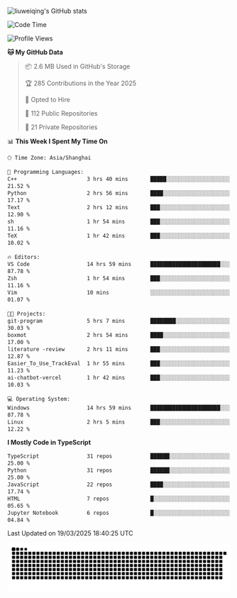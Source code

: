 ![liuweiqing's GitHub stats](https://github-readme-stats.vercel.app/api?username=14790897&show_icons=true&locale=cn&include_all_commits=true&count_private=true)

<!--START_SECTION:waka-->
![Code Time](http://img.shields.io/badge/Code%20Time-2%2C018%20hrs%2020%20mins-blue)

![Profile Views](http://img.shields.io/badge/Profile%20Views-21-blue)

**🐱 My GitHub Data** 

> 📦 2.6 MB Used in GitHub's Storage 
 > 
> 🏆 285 Contributions in the Year 2025
 > 
> 💼 Opted to Hire
 > 
> 📜 112 Public Repositories 
 > 
> 🔑 21 Private Repositories 
 > 
📊 **This Week I Spent My Time On** 

```text
🕑︎ Time Zone: Asia/Shanghai

💬 Programming Languages: 
C++                      3 hrs 40 mins       █████░░░░░░░░░░░░░░░░░░░░   21.52 % 
Python                   2 hrs 56 mins       ████░░░░░░░░░░░░░░░░░░░░░   17.17 % 
Text                     2 hrs 12 mins       ███░░░░░░░░░░░░░░░░░░░░░░   12.90 % 
sh                       1 hr 54 mins        ███░░░░░░░░░░░░░░░░░░░░░░   11.16 % 
TeX                      1 hr 42 mins        ███░░░░░░░░░░░░░░░░░░░░░░   10.02 % 

🔥 Editors: 
VS Code                  14 hrs 59 mins      ██████████████████████░░░   87.78 % 
Zsh                      1 hr 54 mins        ███░░░░░░░░░░░░░░░░░░░░░░   11.16 % 
Vim                      10 mins             ░░░░░░░░░░░░░░░░░░░░░░░░░   01.07 % 

🐱‍💻 Projects: 
git-program              5 hrs 7 mins        ████████░░░░░░░░░░░░░░░░░   30.03 % 
boxmot                   2 hrs 54 mins       ████░░░░░░░░░░░░░░░░░░░░░   17.00 % 
literature -review       2 hrs 11 mins       ███░░░░░░░░░░░░░░░░░░░░░░   12.87 % 
Easier_To_Use_TrackEval  1 hr 55 mins        ███░░░░░░░░░░░░░░░░░░░░░░   11.23 % 
ai-chatbot-vercel        1 hr 42 mins        ███░░░░░░░░░░░░░░░░░░░░░░   10.03 % 

💻 Operating System: 
Windows                  14 hrs 59 mins      ██████████████████████░░░   87.78 % 
Linux                    2 hrs 5 mins        ███░░░░░░░░░░░░░░░░░░░░░░   12.22 % 
```

**I Mostly Code in TypeScript** 

```text
TypeScript               31 repos            ██████░░░░░░░░░░░░░░░░░░░   25.00 % 
Python                   31 repos            ██████░░░░░░░░░░░░░░░░░░░   25.00 % 
JavaScript               22 repos            ████░░░░░░░░░░░░░░░░░░░░░   17.74 % 
HTML                     7 repos             █░░░░░░░░░░░░░░░░░░░░░░░░   05.65 % 
Jupyter Notebook         6 repos             █░░░░░░░░░░░░░░░░░░░░░░░░   04.84 % 
```




 Last Updated on 19/03/2025 18:40:25 UTC
<!--END_SECTION:waka-->

<picture>
  <source media="(prefers-color-scheme: dark)" srcset="https://raw.githubusercontent.com/14790897/14790897/output/github-contribution-grid-snake-dark.svg" />
  <source media="(prefers-color-scheme: light)" srcset="https://raw.githubusercontent.com/14790897/14790897/output/github-contribution-grid-snake.svg" />
  <img alt="github-snake" src="https://raw.githubusercontent.com/14790897/14790897/output/github-contribution-grid-snake.svg" />
</picture>
